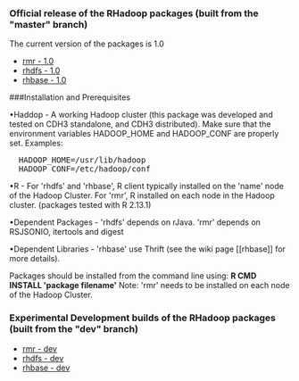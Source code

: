 ### Official release of the RHadoop packages  (built from the "master" branch)
The current version of the packages is 1.0

* [rmr - 1.0](https://s3.amazonaws.com/rhadoop/master/rmr_1.0.tar.gz)
* [rhdfs - 1.0](https://s3.amazonaws.com/rhadoop/master/rhdfs_1.0.tar.gz)
* [rhbase - 1.0](https://s3.amazonaws.com/rhadoop/master/rhbase_1.0.tar.gz)

###Installation and Prerequisites

•Haddop - A working Hadoop cluster (this package was developed and tested on CDH3 standalone, and CDH3 distributed).  Make sure that the environment variables HADOOP_HOME and HADOOP_CONF are properly set.
Examples:
<pre>
  HADOOP_HOME=/usr/lib/hadoop  
  HADOOP_CONF=/etc/hadoop/conf
</pre>

•R - For 'rhdfs' and 'rhbase',  R client typically installed on the 'name' node of the Hadoop Cluster.  For 'rmr', R installed on each node in the Hadoop cluster. (packages tested with R 2.13.1)

•Dependent Packages - 'rhdfs' depends on rJava.  'rmr' depends on RSJSONIO, itertools and digest

•Dependent Libraries - 'rhbase' use Thrift (see the wiki page [[rhbase]] for more details).

Packages should be installed from the command line using:  <b>R CMD INSTALL 'package filename'</b>  Note:  'rmr' needs to be installed on each node of the Hadoop Cluster.



### Experimental Development builds of the RHadoop packages (built from the "dev" branch)

* [rmr - dev](https://s3.amazonaws.com/rhadoop/dev/rmr_1.0.tar.gz )
* [rhdfs - dev](https://s3.amazonaws.com/rhadoop/dev/rhdfs_1.0.tar.gz  )
* [rhbase - dev](https://s3.amazonaws.com/rhadoop/dev/rhbase_1.0.tar.gz  )
